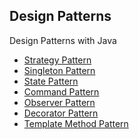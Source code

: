 Design Patterns
--

Design Patterns with Java

- [Strategy Pattern](src/strategy)  
- [Singleton Pattern](src/singleton)
- [State Pattern](src/state)
- [Command Pattern](src/command)
- [Observer Pattern](src/observer)
- [Decorator Pattern](src/decorator)
- [Template Method Pattern](src/template)
